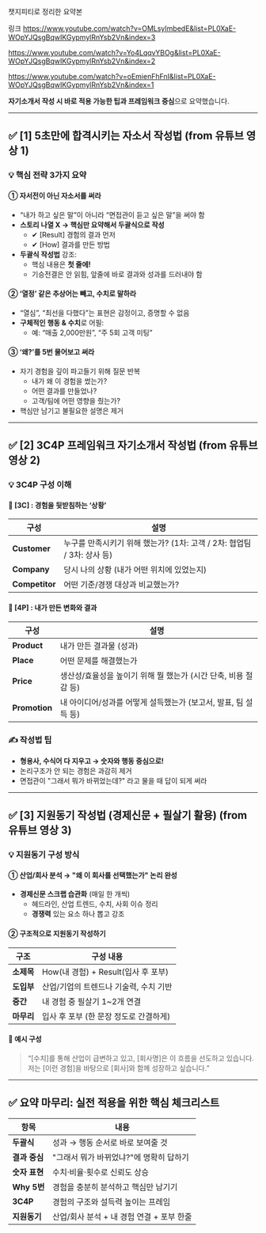 <p>챗지피티로 정리한 요약본</p>
<p>링크
<a href="https://www.youtube.com/watch?v=OMLsyImbedE&amp;list=PL0XaE-WOpYJQsgBqwIKGypmylRnYsb2Vn&amp;index=3">https://www.youtube.com/watch?v=OMLsyImbedE&amp;list=PL0XaE-WOpYJQsgBqwIKGypmylRnYsb2Vn&amp;index=3</a></p>
<p><a href="https://www.youtube.com/watch?v=Yo4LqqvYBOg&amp;list=PL0XaE-WOpYJQsgBqwIKGypmylRnYsb2Vn&amp;index=2">https://www.youtube.com/watch?v=Yo4LqqvYBOg&amp;list=PL0XaE-WOpYJQsgBqwIKGypmylRnYsb2Vn&amp;index=2</a></p>
<p><a href="https://www.youtube.com/watch?v=oEmienFhFnI&amp;list=PL0XaE-WOpYJQsgBqwIKGypmylRnYsb2Vn&amp;index=1">https://www.youtube.com/watch?v=oEmienFhFnI&amp;list=PL0XaE-WOpYJQsgBqwIKGypmylRnYsb2Vn&amp;index=1</a></p>
<p><strong>자기소개서 작성 시 바로 적용 가능한 팁과 프레임워크 중심</strong>으로 요약했습니다.</p>
<hr />
<h2 id="✅-1-5초만에-합격시키는-자소서-작성법-from-유튜브-영상-1">✅ [1] 5초만에 합격시키는 자소서 작성법 (from 유튜브 영상 1)</h2>
<h3 id="💡-핵심-전략-3가지-요약">💡 핵심 전략 3가지 요약</h3>
<h4 id="①-자서전이-아닌-자소서를-써라">① <strong>자서전이 아닌 자소서를 써라</strong></h4>
<ul>
<li>“내가 하고 싶은 말”이 아니라 “면접관이 듣고 싶은 말”을 써야 함</li>
<li><strong>스토리 나열 X → 핵심만 요약해서 두괄식으로 작성</strong><ul>
<li>✔ [Result] 경험의 결과 먼저</li>
<li>✔ [How] 결과를 만든 방법</li>
</ul>
</li>
<li><strong>두괄식 작성법</strong> 강조:  <ul>
<li>핵심 내용은 <strong>첫 줄에!</strong></li>
<li>기승전결은 안 읽힘, 앞줄에 바로 결과와 성과를 드러내야 함</li>
</ul>
</li>
</ul>
<h4 id="②-열정-같은-추상어는-빼고-수치로-말하라">② <strong>‘열정’ 같은 추상어는 빼고, 수치로 말하라</strong></h4>
<ul>
<li>“열심”, “최선을 다했다”는 표현은 감정이고, 증명할 수 없음</li>
<li><strong>구체적인 행동 &amp; 수치</strong>로 어필:<ul>
<li>예: “매출 2,000만원”, “주 5회 고객 미팅”</li>
</ul>
</li>
</ul>
<h4 id="③-왜를-5번-물어보고-써라">③ <strong>‘왜?’를 5번 물어보고 써라</strong></h4>
<ul>
<li>자기 경험을 깊이 파고들기 위해 질문 반복<ul>
<li>내가 왜 이 경험을 썼는가?</li>
<li>어떤 결과를 만들었나?</li>
<li>고객/팀에 어떤 영향을 줬는가?</li>
</ul>
</li>
<li>핵심만 남기고 불필요한 설명은 제거</li>
</ul>
<hr />
<h2 id="✅-2-3c4p-프레임워크-자기소개서-작성법-from-유튜브-영상-2">✅ [2] 3C4P 프레임워크 자기소개서 작성법 (from 유튜브 영상 2)</h2>
<h3 id="💡-3c4p-구성-이해">💡 3C4P 구성 이해</h3>
<h4 id="📌-3c--경험을-뒷받침하는-상황">📌 [3C] : 경험을 뒷받침하는 ‘상황’</h4>
<table>
<thead>
<tr>
<th>구성</th>
<th>설명</th>
</tr>
</thead>
<tbody><tr>
<td><strong>Customer</strong></td>
<td>누구를 만족시키기 위해 했는가? (1차: 고객 / 2차: 협업팀 / 3차: 상사 등)</td>
</tr>
<tr>
<td><strong>Company</strong></td>
<td>당시 나의 상황 (내가 어떤 위치에 있었는지)</td>
</tr>
<tr>
<td><strong>Competitor</strong></td>
<td>어떤 기준/경쟁 대상과 비교했는가?</td>
</tr>
</tbody></table>
<h4 id="📌-4p--내가-만든-변화와-결과">📌 [4P] : 내가 만든 변화와 결과</h4>
<table>
<thead>
<tr>
<th>구성</th>
<th>설명</th>
</tr>
</thead>
<tbody><tr>
<td><strong>Product</strong></td>
<td>내가 만든 결과물 (성과)</td>
</tr>
<tr>
<td><strong>Place</strong></td>
<td>어떤 문제를 해결했는가</td>
</tr>
<tr>
<td><strong>Price</strong></td>
<td>생산성/효율성을 높이기 위해 뭘 했는가 (시간 단축, 비용 절감 등)</td>
</tr>
<tr>
<td><strong>Promotion</strong></td>
<td>내 아이디어/성과를 어떻게 설득했는가 (보고서, 발표, 팀 설득 등)</td>
</tr>
</tbody></table>
<h3 id="✍-작성법-팁">✍ 작성법 팁</h3>
<ul>
<li><strong>형용사, 수식어 다 지우고 → 숫자와 행동 중심으로!</strong></li>
<li>논리구조가 안 되는 경험은 과감히 제거</li>
<li>면접관이 &quot;그래서 뭐가 바뀌었는데?&quot; 라고 물을 때 답이 되게 써라</li>
</ul>
<hr />
<h2 id="✅-3-지원동기-작성법-경제신문--필살기-활용-from-유튜브-영상-3">✅ [3] 지원동기 작성법 (경제신문 + 필살기 활용) (from 유튜브 영상 3)</h2>
<h3 id="💡-지원동기-구성-방식">💡 지원동기 구성 방식</h3>
<h4 id="①-산업회사-분석-→-왜-이-회사를-선택했는가-논리-완성">① 산업/회사 분석 → <strong>&quot;왜 이 회사를 선택했는가&quot;</strong> 논리 완성</h4>
<ul>
<li><strong>경제신문 스크랩 습관화</strong> (매일 한 개씩)  <ul>
<li>헤드라인, 산업 트렌드, 수치, 사회 이슈 정리</li>
<li><strong>경쟁력</strong> 있는 요소 하나 뽑고 강조</li>
</ul>
</li>
</ul>
<h4 id="②-구조적으로-지원동기-작성하기">② <strong>구조적으로 지원동기 작성하기</strong></h4>
<table>
<thead>
<tr>
<th>구조</th>
<th>구성 내용</th>
</tr>
</thead>
<tbody><tr>
<td><strong>소제목</strong></td>
<td>How(내 경험) + Result(입사 후 포부)</td>
</tr>
<tr>
<td><strong>도입부</strong></td>
<td>산업/기업의 트렌드나 기술력, 수치 기반</td>
</tr>
<tr>
<td><strong>중간</strong></td>
<td>내 경험 중 필살기 1~2개 연결</td>
</tr>
<tr>
<td><strong>마무리</strong></td>
<td>입사 후 포부 (한 문장 정도로 간결하게)</td>
</tr>
</tbody></table>
<h4 id="📌-예시-구성">📌 예시 구성</h4>
<blockquote>
<p>“[수치]를 통해 산업이 급변하고 있고, [회사명]은 이 흐름을 선도하고 있습니다. 저는 [이런 경험]을 바탕으로 [회사]와 함께 성장하고 싶습니다.”</p>
</blockquote>
<hr />
<h2 id="✅-요약-마무리-실전-적용을-위한-핵심-체크리스트">✅ 요약 마무리: 실전 적용을 위한 핵심 체크리스트</h2>
<table>
<thead>
<tr>
<th>항목</th>
<th>내용</th>
</tr>
</thead>
<tbody><tr>
<td><strong>두괄식</strong></td>
<td>성과 → 행동 순서로 바로 보여줄 것</td>
</tr>
<tr>
<td><strong>결과 중심</strong></td>
<td>&quot;그래서 뭐가 바뀌었냐?&quot;에 명확히 답하기</td>
</tr>
<tr>
<td><strong>숫자 표현</strong></td>
<td>수치·비율·횟수로 신뢰도 상승</td>
</tr>
<tr>
<td><strong>Why 5번</strong></td>
<td>경험을 충분히 분석하고 핵심만 남기기</td>
</tr>
<tr>
<td><strong>3C4P</strong></td>
<td>경험의 구조와 설득력 높이는 프레임</td>
</tr>
<tr>
<td><strong>지원동기</strong></td>
<td>산업/회사 분석 + 내 경험 연결 + 포부 한줄</td>
</tr>
</tbody></table>